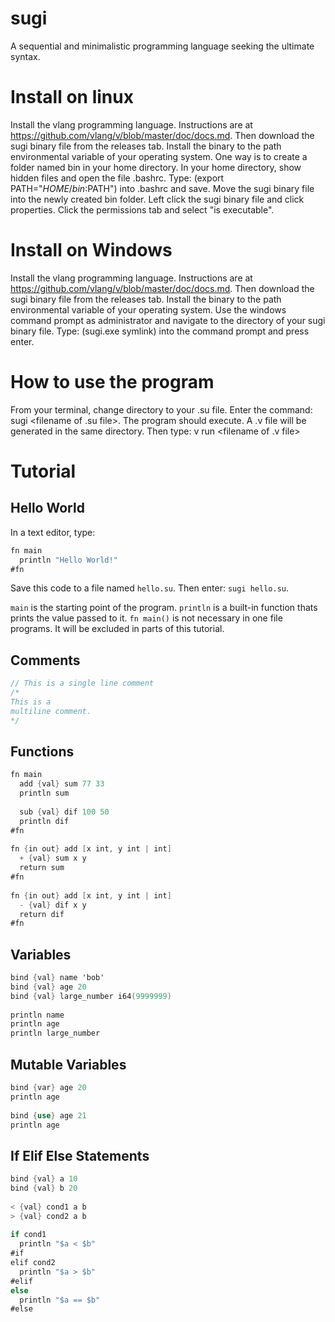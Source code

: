 # sugi
A sequential and minimalistic programming language seeking the ultimate syntax.

# Install on linux
Install the vlang programming language. Instructions are at https://github.com/vlang/v/blob/master/doc/docs.md.
Then download the sugi binary file from the releases tab.
Install the binary to the path environmental variable of your operating system.
One way is to create a folder named bin in your home directory.
In your home directory, show hidden files and open the file .bashrc.
Type: (export PATH="$HOME/bin:$PATH") into .bashrc and save.
Move the sugi binary file into the newly created bin folder.
Left click the sugi binary file and click properties.
Click the permissions tab and select "is executable".

# Install on Windows
Install the vlang programming language. Instructions are at https://github.com/vlang/v/blob/master/doc/docs.md.
Then download the sugi binary file from the releases tab.
Install the binary to the path environmental variable of your operating system.
Use the windows command prompt as administrator and navigate to the directory of your sugi binary file.
Type: (sugi.exe symlink) into the command prompt and press enter.

# How to use the program
From your terminal, change directory to your .su file.
Enter the command: sugi <filename of .su file>.
The program should execute.
A .v file will be generated in the same directory.
Then type: v run <filename of .v file>

# Tutorial
  
## Hello World

In a text editor, type: 

```v
fn main
  println "Hello World!"
#fn
```
Save this code to a file named `hello.su`. Then enter: `sugi hello.su`.
  
`main` is the starting point of the program. 
`println` is a built-in function thats prints the value passed to it.
`fn main()` is not necessary in one file programs. It will be excluded in parts of this tutorial.
  
## Comments
  
```v
// This is a single line comment
/* 
This is a
multiline comment. 
*/  
```
  
## Functions
  
```v
fn main
  add {val} sum 77 33
  println sum
  
  sub {val} dif 100 50
  println dif
#fn
  
fn {in out} add [x int, y int | int] 
  + {val} sum x y
  return sum
#fn
  
fn {in out} add [x int, y int | int]
  - {val} dif x y
  return dif
#fn
```
  
## Variables
  
```v
bind {val} name 'bob'
bind {val} age 20
bind {val} large_number i64(9999999)
  
println name
println age
println large_number
```
  
## Mutable Variables
  
```v
bind {var} age 20
println age
  
bind {use} age 21
println age
```
  
## If Elif Else Statements
  
```v
bind {val} a 10
bind {val} b 20
  
< {val} cond1 a b
> {val} cond2 a b
  
if cond1
  println "$a < $b"
#if
elif cond2
  println "$a > $b"
#elif
else
  println "$a == $b"
#else
```
